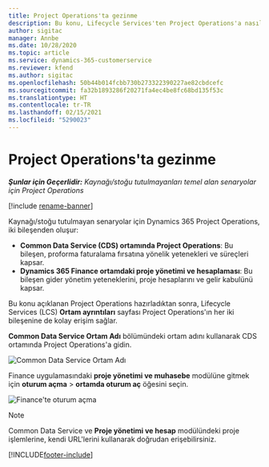 ```yaml
---
title: Project Operations'ta gezinme
description: Bu konu, Lifecycle Services'ten Project Operations'a nasıl erişim yapılacağı hakkında bilgi sağlar.
author: sigitac
manager: Annbe
ms.date: 10/28/2020
ms.topic: article
ms.service: dynamics-365-customerservice
ms.reviewer: kfend
ms.author: sigitac
ms.openlocfilehash: 50b44b014fcbb730b273322390227ae82cbdcefc
ms.sourcegitcommit: fa32b1893286f20271fa4ec4be8fc68bd135f53c
ms.translationtype: HT
ms.contentlocale: tr-TR
ms.lasthandoff: 02/15/2021
ms.locfileid: "5290023"
---
```

# <a name="navigate-project-operations"></a>Project Operations'ta gezinme

_**Şunlar için Geçerlidir:** Kaynağı/stoğu tutulmayanları temel alan senaryolar için Project Operations_

[!include [rename-banner](~/includes/cc-data-platform-banner.md)]

Kaynağı/stoğu tutulmayan senaryolar için Dynamics 365 Project Operations, iki bileşenden oluşur: 

 - **Common Data Service (CDS) ortamında Project Operations**: Bu bileşen, proforma faturalama fırsatına yönelik yetenekleri ve süreçleri kapsar. 
 - **Dynamics 365 Finance ortamdaki proje yönetimi ve hesaplaması**: Bu bileşen gider yönetim yeteneklerini, proje hesaplarını ve gelir kabulünü kapsar. 

Bu konu açıklanan Project Operations hazırladıktan sonra, Lifecycle Services (LCS) **Ortam ayrıntıları** sayfası Project Operations'ın her iki bileşenine de kolay erişim sağlar.  

**Common Data Service Ortam Adı** bölümündeki ortam adını kullanarak CDS ortamında Project Operations'a gidin. 

  ![Common Data Service Ortam Adı](./media/environment-name.PNG)

Finance uygulamasındaki **proje yönetimi ve muhasebe** modülüne gitmek için **oturum açma** > **ortamda oturum aç** öğesini seçin.  

   ![Finance'te oturum açma](./media/environment-login.PNG)

> [!NOTE]
> Common Data Service ve **Proje yönetimi ve hesap** modülündeki proje işlemlerine, kendi URL'lerini kullanarak doğrudan erişebilirsiniz. 


[!INCLUDE[footer-include](../includes/footer-banner.md)]